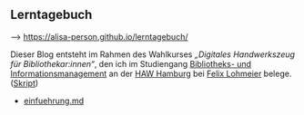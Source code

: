 ## Lerntagebuch

--> https://alisa-person.github.io/lerntagebuch/

Dieser Blog entsteht im Rahmen des Wahlkurses *„Digitales Handwerkszeug für Bibliothekar:innen“*, den ich im Studiengang [Bibliotheks- und Informationsmanagement](https://www.haw-hamburg.de/studium/studiengaenge-a-z/studiengaenge-detail/course/courses/show/bibliotheks-und-informationsmanagement/Studieninteressierte/) an der [HAW Hamburg](https://www.haw-hamburg.de/hochschule/design-medien-und-information/departments/information/) bei [Felix Lohmeier](https://felixlohmeier.de/) belege. ([Skript](https://github.com/felixlohmeier/digitales-handwerkszeug))

- [einfuehrung.md](./_posts/0-einfuehrung.md)
